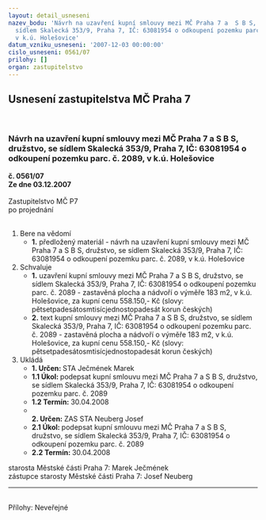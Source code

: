 ```yaml
---
layout: detail_usneseni
nazev_bodu: 'Návrh na uzavření kupní smlouvy mezi MČ Praha 7 a  S B S, družstvo, se
  sídlem Skalecká 353/9, Praha 7, IČ: 63081954 o odkoupení pozemku parc. č. 2089,
  v k.ú. Holešovice'
datum_vzniku_usneseni: '2007-12-03 00:00:00'
cislo_usneseni: 0561/07
prilohy: []
organ: zastupitelstvo
---
```

<div id="ucUsn_pList" class="usn">
	<span><h2>Usnesení zastupitelstva MČ Praha 7 </h2>
<br></span><div class="standBody">
<span><h3>Návrh na uzavření kupní smlouvy mezi MČ Praha 7 a  S B S, družstvo, se sídlem Skalecká 353/9, Praha 7, IČ: 63081954 o odkoupení pozemku parc. č. 2089, v k.ú. Holešovice</h3></span><div class="center">
		<strong>č. 0561/07</strong><br>
	</div>
<div class="center">
		<strong>Ze dne 03.12.2007</strong><br><br>
	</div>Zastupitelstvo MČ P7<br> po projednání<br><br><ol>
<li>Bere na vědomí<ul><li>
<strong>1.</strong> předložený materiál - návrh  na  uzavření  kupní  smlouvy  mezi  MČ  Praha 7  a  S B S, družstvo, se sídlem Skalecká 353/9, Praha 7, IČ: 63081954 o odkoupení pozemku parc. č. 2089, v k.ú. Holešovice</li></ul>
</li>
<li>Schvaluje<ul>
<li>
<strong>1.</strong> uzavření kupní smlouvy mezi MČ Praha 7 a  S B S, družstvo, se sídlem Skalecká 353/9, Praha 7, IČ: 63081954 o odkoupení pozemku parc. č. 2089 - zastavěná plocha a nádvoří o výměře 183 m2, v k.ú. Holešovice, za kupní cenu 558.150,- Kč (slovy: pětsetpadesátosmtisícjednostopadesát korun českých)</li>
<li>
<strong>2.</strong> text kupní smlouvy mezi MČ Praha 7 a  S B S, družstvo, se sídlem Skalecká 353/9, Praha 7, IČ: 63081954 o odkoupení pozemku parc. č. 2089 - zastavěná plocha a nádvoří o výměře 183 m2, v k.ú. Holešovice, za kupní cenu 558.150,- Kč (slovy: pětsetpadesátosmtisícjednostopadesát korun českých) </li>
</ul>
</li>
<li>Ukládá<ul>
<li>
<strong>1. Určen: </strong>STA Ječmének Marek</li>
<li>
<strong>1.1 Úkol: </strong>podepsat kupní smlouvu mezi MČ Praha 7 a  S B S, družstvo, se sídlem Skalecká 353/9, Praha 7, IČ: 63081954 o odkoupení pozemku parc. č. 2089 </li>
<li>
<strong>1.2 Termín: </strong>30.04.2008</li>
<li>
<strong><br>2. Určen: </strong>ZAS STA Neuberg Josef</li>
<li>
<strong>2.1 Úkol: </strong>podepsat kupní smlouvu mezi MČ Praha 7 a  S B S, družstvo, se sídlem Skalecká 353/9, Praha 7, IČ: 63081954 o odkoupení pozemku parc. č. 2089 </li>
<li>
<strong>2.2 Termín: </strong>30.04.2008</li>
</ul>
</li>
</ol>starosta Městské části Praha 7: Marek Ječmének<br>zástupce starosty Městské části Praha 7: Josef Neuberg<hr>
<br>Přílohy: Neveřejné</div>
</div>